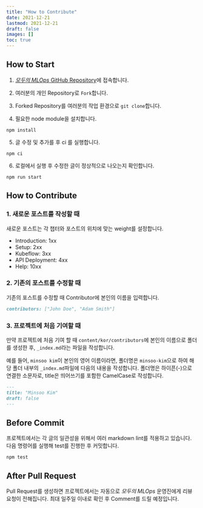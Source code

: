 ```yaml
---
title: "How to Contribute"
date: 2021-12-21
lastmod: 2021-12-21
draft: false
images: []
toc: true
---
```


## How to Start

1. [*모두의 MLOps* GitHub Repository](https://github.com/mlops-for-all/mlops-for-all.github.io)에 접속합니다.

2. 여러분의 개인 Repository로 `Fork`합니다.

3. Forked Repository를 여러분의 작업 환경으로 `git clone`합니다.

4. 필요한 node module을 설치합니다.

```text
npm install
```

5. 글 수정 및 추가를 후 ci 를 실행합니다.

```text
npm ci
```

6. 로컬에서 실행 후 수정한 글이 정상적으로 나오는지 확인합니다.

```text
npm run start
```

## How to Contribute

### 1. 새로운 포스트를 작성할 때

새로운 포스트는 각 챕터와 포스트의 위치에 맞는 weight를 설정합니다.

- Introduction: 1xx
- Setup: 2xx
- Kubeflow: 3xx
- API Deployment: 4xx
- Help: 10xx

### 2. 기존의 포스트를 수정할 때

기존의 포스트를 수정할 때 Contributor에 본인의 이름을 입력합니다.

```markdown
contributors: ["John Doe", "Adam Smith"]
```

### 3. 프로젝트에 처음 기여할 때

만약 프로젝트에 처음 기여 할 때 `content/kor/contributors`에 본인의 이름으로 폴더를 생성한 후, `_index.md`라는 파일을 작성합니다.

예를 들어, `minsoo kim`이 본인의 영어 이름이라면, 폴더명은 `minsoo-kim`으로 하여 해당 폴더 내부의 `_index.md`파일에 다음의 내용을 작성합니다.
폴더명은 하이픈(-)으로 연결한 소문자로, title은 띄어쓰기를 포함한 CamelCase로 작성합니다.

```markdown
---
title: "Minsoo Kim"
draft: false
---
```

## Before Commit

프로젝트에서는 각 글의 일관성을 위해서 여러 markdown lint를 적용하고 있습니다.
다음 명령어를 실행해 test를 진행한 후 커밋합니다.

```text
npm test
```

## After Pull Request

Pull Request를 생성하면 프로젝트에서는 자동으로 *모두의 MLOps* 운영진에게 리뷰 요청이 전해집니다. 최대 일주일 이내로 확인 후 Comment를 드릴 예정입니다.
